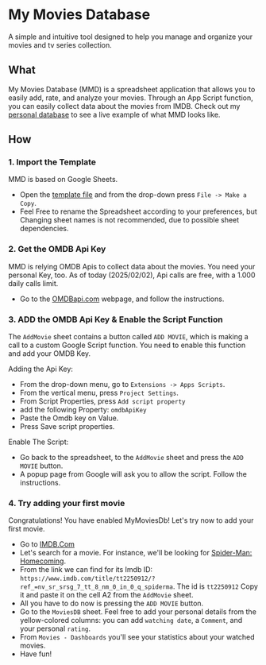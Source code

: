 # My Movies Database

A simple and intuitive tool designed to help you manage and organize your movies and tv series collection.

## What

My Movies Database (MMD) is a spreadsheet application that allows you to easily add, rate, and analyze your movies.
Through an App Script function, you can easily collect data about the movies from IMDB.
Check out my [personal database](https://docs.google.com/spreadsheets/d/1evnjLFzM3apXph0sUahqcbCwuEKCeAZh6bp3bdshSm4/edit?gid=1990214244#gid=1990214244) to see a live example of what MMD looks like.

## How
### 1. Import the Template
MMD is based on Google Sheets.
- Open the [template file](https://docs.google.com/spreadsheets/d/1-5ViP5Bn0uLv4Wy5vW8PsEq-MTmg-6PiarnHOoRYF4M/edit?usp=sharing) and from the drop-down press `File -> Make a Copy`.
- Feel Free to rename the Spreadsheet according to your preferences, but Changing sheet names is not recommended, due to possible sheet dependencies.

### 2. Get the OMDB Api Key
MMD is relying OMDB Apis to collect data about the movies. You need your personal Key, too. As of today (2025/02/02), Api calls are free, with a 1.000 daily calls limit.
- Go to the [OMDBapi.com](https://omdbapi.com/apikey.aspx) webpage, and follow the instructions.

### 3. ADD the OMDB Api Key & Enable the Script Function
The `AddMovie` sheet contains a button called `ADD MOVIE`, which is making a call to a custom Google Script function. You need to enable this function and add your OMDB Key.

Adding the Api Key:
- From the drop-down menu, go to `Extensions -> Apps Scripts`.
- From the vertical menu, press `Project Settings`.
- From Script Properties, press `Add script property`
- add the following Property: `omdbApiKey`
- Paste the Omdb key on Value.
- Press Save script properties.

Enable The Script:
- Go back to the spreadsheet, to the `AddMovie` sheet and press the `ADD MOVIE` button.
- A popup page from Google will ask you to allow the script. Follow the instructions.

### 4. Try adding your first movie
Congratulations! You have enabled MyMoviesDb! Let's try now to add your first movie.
- Go to [IMDB.Com](https://www.imdb.com/)
- Let's search for a movie. For instance, we'll be looking for [Spider-Man: Homecoming](https://www.imdb.com/title/tt2250912/?ref_=nv_sr_srsg_7_tt_8_nm_0_in_0_q_spiderma).
- From the link we can find for its Imdb ID: `https://www.imdb.com/title/tt2250912/?ref_=nv_sr_srsg_7_tt_8_nm_0_in_0_q_spiderma`. The id is `tt2250912` Copy it and paste it on the cell A2 from the `AddMovie` sheet.
- All you have to do now is pressing the `ADD MOVIE` button.
- Go to the `MoviesDB` sheet. Feel free to add your personal details from the yellow-colored columns: you can add `watching date`, a `Comment`, and your personal `rating`.
- From `Movies - Dashboards` you'll see your statistics about your watched movies.
- Have fun!
